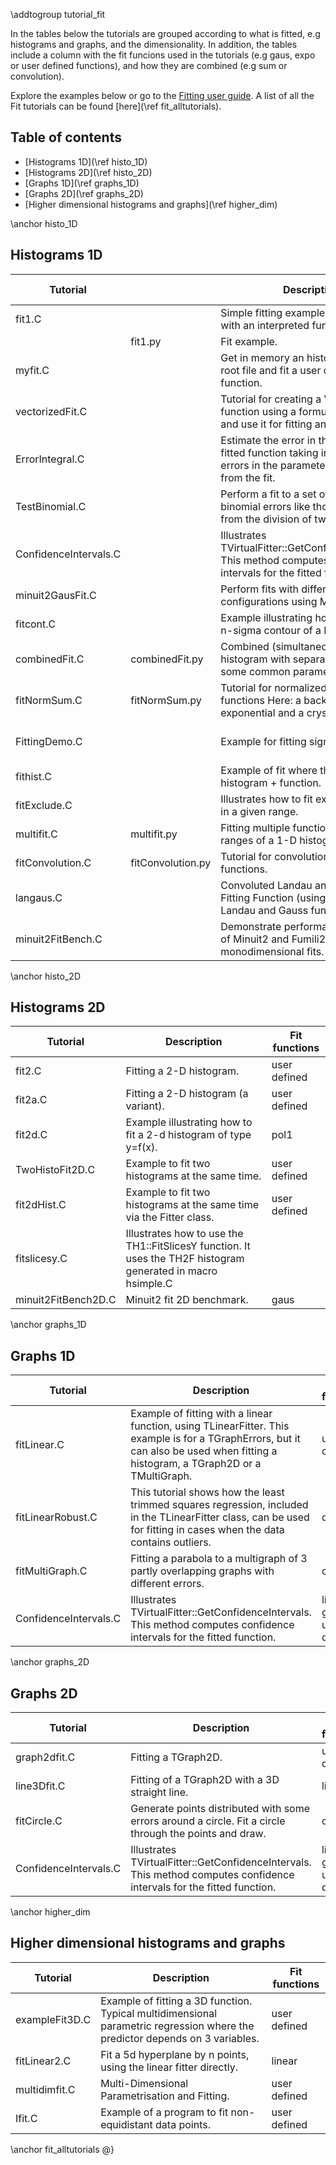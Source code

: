 \addtogroup tutorial_fit
 
In the tables below the tutorials are grouped according to what is fitted, e.g histograms and graphs, and the dimensionality. In addition, the tables include a column with the fit funcions used in the tutorials (e.g gaus, expo or user defined functions), and how they are combined (e.g sum or convolution).
   
Explore the examples below or go to the [Fitting user guide](https://root.cern/manual/fitting/). A list of all the Fit tutorials can be found [here](\ref fit_alltutorials).

## Table of contents
- [Histograms 1D](\ref histo_1D)
- [Histograms 2D](\ref histo_2D)
- [Graphs 1D](\ref graphs_1D)
- [Graphs 2D](\ref graphs_2D)
- [Higher dimensional histograms and graphs](\ref higher_dim)


\anchor histo_1D
## Histograms 1D

|          **Tutorial**          || **Description** | **Fit functions** |
|---------------|-----------------|-----------------|--------------------|
| fit1.C | | Simple fitting example (1-d histogram with an interpreted function). | user defined |
| | fit1.py | Fit example. | |
| myfit.C | | Get in memory an histogram from a root file and fit a user defined function. | user defined |
| vectorizedFit.C | | Tutorial for creating a Vectorized TF1 function using a formula expression and use it for fitting an histogram. | gaus |
| ErrorIntegral.C | | Estimate the error in the integral of a fitted function taking into account the errors in the parameters resulting from the fit. | user defined |
| TestBinomial.C | | Perform a fit to a set of data with binomial errors like those derived from the division of two histograms. | user defined |
| ConfidenceIntervals.C | | Illustrates TVirtualFitter::GetConfidenceIntervals. This method computes confidence intervals for the fitted function. | linear, gaus, user defined |
| minuit2GausFit.C | | Perform fits with different configurations using Minuit2. | gaus |
| fitcont.C | | Example illustrating how to draw the n-sigma contour of a Minuit fit. | gaus |
| combinedFit.C | combinedFit.py | Combined (simultaneous) fit of two histogram with separate functions and some common parameters. | expo + gaus|
| fitNormSum.C | fitNormSum.py | Tutorial for normalized sum of two functions Here: a background exponential and a crystalball function. | expo + crystalball |
| FittingDemo.C | | Example for fitting signal/background. | quadratic + Lorenzian |
| fithist.C | | Example of fit where the model is histogram + function. | histogram + function |
| fitExclude.C | | Illustrates how to fit excluding points in a given range. | mulitple linear |
| multifit.C | multifit.py | Fitting multiple functions to different ranges of a 1-D histogram. | multiple gaus |
| fitConvolution.C | fitConvolution.py | Tutorial for convolution of two functions. | expo * gaus |
| langaus.C | | Convoluted Landau and Gaussian Fitting Function (using ROOT's Landau and Gauss functions). | Langdau * gaus |
| minuit2FitBench.C | | Demonstrate performance and usage of Minuit2 and Fumili2 for monodimensional fits. | Langdau * gaus |



\anchor histo_2D
## Histograms 2D

| **Tutorial**  | **Description** | **Fit functions** |
|---------------|-----------------|--------------------|
| fit2.C | Fitting a 2-D histogram. | user defined |
| fit2a.C | Fitting a 2-D histogram (a variant). | user defined |
| fit2d.C | Example illustrating how to fit a 2-d histogram of type y=f(x). | pol1 |
| TwoHistoFit2D.C | Example to fit two histograms at the same time. | user defined |
| fit2dHist.C | Example to fit two histograms at the same time via the Fitter class. | user defined |
| fitslicesy.C | Illustrates how to use the TH1::FitSlicesY function. It uses the TH2F histogram generated in macro hsimple.C | |
| minuit2FitBench2D.C | Minuit2 fit 2D benchmark. | gaus |



\anchor graphs_1D
## Graphs 1D

| **Tutorial**  | **Description** |  **Fit functions**  |
|---------------|-----------------|--------------------|
| fitLinear.C | Example of fitting with a linear function, using TLinearFitter. This example is for a TGraphErrors, but it can also be used when fitting a histogram, a TGraph2D or a TMultiGraph. | user defined |
| fitLinearRobust.C | This tutorial shows how the least trimmed squares regression, included in the TLinearFitter class, can be used for fitting in cases when the data contains outliers. | qubic |
| fitMultiGraph.C | Fitting a parabola to a multigraph of 3 partly overlapping graphs with different errors. | quadratic |
| ConfidenceIntervals.C | Illustrates TVirtualFitter::GetConfidenceIntervals. This method computes confidence intervals for the fitted function. | linear, gaus, user defined |

\anchor graphs_2D
## Graphs 2D

| **Tutorial**  | **Description** |  **Fit functions**  |
|---------------|-----------------|--------------------|
| graph2dfit.C | Fitting a TGraph2D. | user defined |
| line3Dfit.C | Fitting of a TGraph2D with a 3D straight line. | linear |
| fitCircle.C | Generate points distributed with some errors around a circle. Fit a circle through the points and draw. | circle |
| ConfidenceIntervals.C | Illustrates TVirtualFitter::GetConfidenceIntervals. This method computes confidence intervals for the fitted function. | linear, gaus, user defined |

\anchor higher_dim
## Higher dimensional histograms and graphs

| **Tutorial**  | **Description** |  **Fit functions**  |
|---------------|-----------------|--------------------|
| exampleFit3D.C | Example of fitting a 3D function. Typical multidimensional parametric regression where the predictor depends on 3 variables. | user defined |
| fitLinear2.C | Fit a 5d hyperplane by n points, using the linear fitter directly. | linear |
| multidimfit.C | Multi-Dimensional Parametrisation and Fitting. | user defined |
| Ifit.C | Example of a program to fit non-equidistant data points. | user defined |

\anchor fit_alltutorials
@}